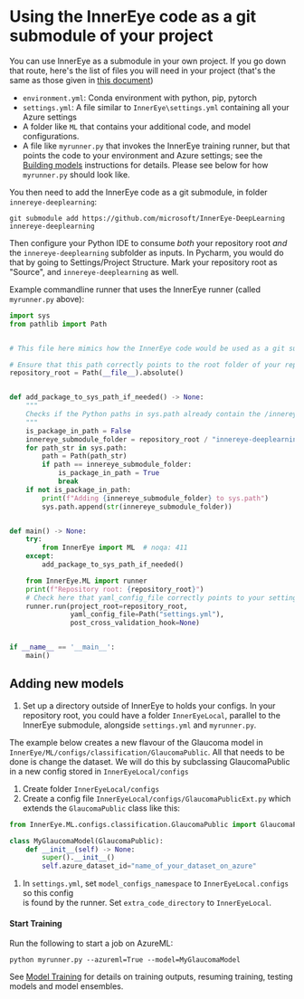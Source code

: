 # Using the InnerEye code as a git submodule of your project

You can use InnerEye as a submodule in your own project. 
If you go down that route, here's the list of files you will need in your project (that's the same as those
given in [this document](building_models.md))
* `environment.yml`: Conda environment with python, pip, pytorch
* `settings.yml`: A file similar to `InnerEye\settings.yml` containing all your Azure settings
* A folder like `ML` that contains your additional code, and model configurations.
* A file like `myrunner.py` that invokes the InnerEye training runner, but that points the code to your environment 
and Azure settings; see the [Building models](building_models.md) instructions for details. Please see below for how
`myrunner.py` should look like.

You then need to add the InnerEye code as a git submodule, in folder `innereye-deeplearning`:
```shell script
git submodule add https://github.com/microsoft/InnerEye-DeepLearning innereye-deeplearning
```
Then configure your Python IDE to consume *both* your repository root *and* the `innereye-deeplearning` subfolder as inputs.
In Pycharm, you would do that by going to Settings/Project Structure. Mark your repository root as "Source", and 
`innereye-deeplearning` as well.

Example commandline runner that uses the InnerEye runner (called `myrunner.py` above):
```python
import sys
from pathlib import Path


# This file here mimics how the InnerEye code would be used as a git submodule. 

# Ensure that this path correctly points to the root folder of your repository.
repository_root = Path(__file__).absolute()


def add_package_to_sys_path_if_needed() -> None:
    """
    Checks if the Python paths in sys.path already contain the /innereye-deeplearning folder. If not, add it.
    """
    is_package_in_path = False
    innereye_submodule_folder = repository_root / "innereye-deeplearning"
    for path_str in sys.path:
        path = Path(path_str)
        if path == innereye_submodule_folder:
            is_package_in_path = True
            break
    if not is_package_in_path:
        print(f"Adding {innereye_submodule_folder} to sys.path")
        sys.path.append(str(innereye_submodule_folder))


def main() -> None:
    try:
        from InnerEye import ML  # noqa: 411
    except:
        add_package_to_sys_path_if_needed()

    from InnerEye.ML import runner
    print(f"Repository root: {repository_root}")
    # Check here that yaml_config_file correctly points to your settings file
    runner.run(project_root=repository_root,
               yaml_config_file=Path("settings.yml"),
               post_cross_validation_hook=None)


if __name__ == '__main__':
    main()

```

## Adding new models

1. Set up a directory outside of InnerEye to holds your configs. In your repository root, you could have a folder
`InnerEyeLocal`, parallel to the InnerEye submodule, alongside `settings.yml` and `myrunner.py`.

The example below creates a new flavour of the Glaucoma model in `InnerEye/ML/configs/classification/GlaucomaPublic`. 
All that needs to be done is change the dataset. We will do this by subclassing GlaucomaPublic in a new config 
stored in `InnerEyeLocal/configs`
1. Create folder `InnerEyeLocal/configs`
1. Create a config file `InnerEyeLocal/configs/GlaucomaPublicExt.py` which extends the `GlaucomaPublic` class 
like this:
```python
from InnerEye.ML.configs.classification.GlaucomaPublic import GlaucomaPublic

class MyGlaucomaModel(GlaucomaPublic):
    def __init__(self) -> None:
        super().__init__()
        self.azure_dataset_id="name_of_your_dataset_on_azure"
``` 
1. In `settings.yml`, set `model_configs_namespace` to `InnerEyeLocal.configs` so this config  
is found by the runner. Set `extra_code_directory` to `InnerEyeLocal`.

#### Start Training
Run the following to start a job on AzureML: 
```
python myrunner.py --azureml=True --model=MyGlaucomaModel
```
See [Model Training](building_models.md) for details on training outputs, resuming training, testing models and model ensembles.
